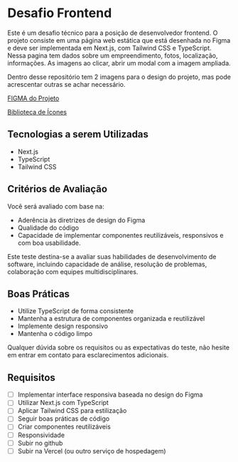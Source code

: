 # Desafio Frontend

Este é um desafio técnico para a posição de desenvolvedor frontend. O projeto consiste em uma página web estática que está desenhada no Figma e deve ser implementada em Next.js, com Tailwind CSS e TypeScript. Nessa pagina tem dados sobre um empreendimento, fotos, localização, informações. As imagens ao clicar, abrir um modal com a imagem ampliada.

Dentro desse repositório tem 2 imagens para o design do projeto, mas pode acrescentar outras se achar necessário.

[FIGMA do Projeto](https://www.figma.com/design/UNhabLNoT4YDCFijcfE3w1/Desafio-4.0?node-id=0-1&t=IH9PgIYxPBQLw5Mm-1)

[Biblioteca de Ícones](https://untitled-theme-docs.vercel.app/)

## Tecnologias a serem Utilizadas

- Next.js
- TypeScript
- Tailwind CSS

## Critérios de Avaliação

Você será avaliado com base na:

- Aderência às diretrizes de design do Figma
- Qualidade do código
- Capacidade de implementar componentes reutilizáveis, responsivos e com boa usabilidade.

Este teste destina-se a avaliar suas habilidades de desenvolvimento de software, incluindo capacidade de análise, resolução de problemas, colaboração com equipes multidisciplinares.

## Boas Práticas

- Utilize TypeScript de forma consistente
- Mantenha a estrutura de componentes organizada e reutilizável
- Implemente design responsivo
- Mantenha o código limpo

Qualquer dúvida sobre os requisitos ou as expectativas do teste, não hesite em entrar em contato para esclarecimentos adicionais.

## Requisitos

- [ ] Implementar interface responsiva baseada no design do Figma
- [ ] Utilizar Next.js com TypeScript
- [ ] Aplicar Tailwind CSS para estilização
- [ ] Seguir boas práticas de código
- [ ] Criar componentes reutilizáveis
- [ ] Responsividade
- [ ] Subir no github
- [ ] Subir na Vercel (ou outro serviço de hospedagem)
